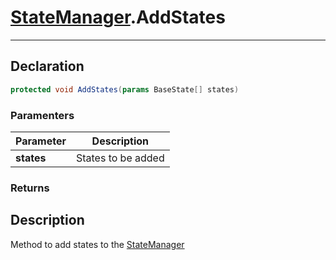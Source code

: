 # [StateManager](StateMachine.md##STATEMANAGER-INCLUDES).AddStates
---
## Declaration
```csharp
protected void AddStates(params BaseState[] states)
```
### Paramenters
|Parameter|Description|
|---|---|
|**states**| States to be added|
### Returns

## Description
Method to add states to the [StateManager](StateMachine.md##STATEMANAGER-INCLUDES)

